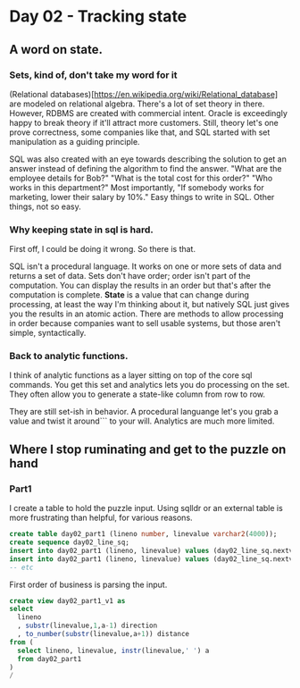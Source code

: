 # Day 02 - Tracking state
## A word on state.
### Sets, kind of, don't take my word for it
(Relational databases)[https://en.wikipedia.org/wiki/Relational_database] are modeled on relational algebra. There's a lot of set theory in there. However, RDBMS are created with commercial intent. Oracle is exceedingly happy to break theory if it'll attract more customers. Still, theory let's one prove correctness, some companies like that, and SQL started with set manipulation as a guiding principle.

SQL was also created with an eye towards describing the solution to get an answer instead of defining the algorithm to find the answer. "What are the employee details for Bob?" "What is the total cost for this order?" "Who works in this department?" Most importantly, "If somebody works for marketing, lower their salary by 10%." Easy things to write in SQL. Other things, not so easy.

### Why keeping state in sql is hard.
First off, I could be doing it wrong. So there is that.

SQL isn't a procedural language. It works on one or more sets of data and returns a set of data. Sets don't have order; order isn't part of the computation. You can display the results in an order but that's after the computation is complete. **State** is a value that can change during processing, at least the way I'm thinking about it, but natively SQL just gives you the results in an atomic action. There are methods to allow processing in order because companies want to sell usable systems, but those aren't simple, syntactically.

### Back to analytic functions.
I think of analytic functions as a layer sitting on top of the core sql commands. You get this set and analytics lets you do processing on the set. They often allow you to generate a state-like column from row to row.

They are still set-ish in behavior. A procedural languange let's you grab a value and twist it around``` to your will. Analytics are much more limited.

## Where I stop ruminating and get to the puzzle on hand
### Part1
I create a table to hold the puzzle input. Using sqlldr or an external table is more frustrating than helpful, for various reasons.
```sql
create table day02_part1 (lineno number, linevalue varchar2(4000));
create sequence day02_line_sq;
insert into day02_part1 (lineno, linevalue) values (day02_line_sq.nextval,'forward 1');
insert into day02_part1 (lineno, linevalue) values (day02_line_sq.nextval,'down 5');
-- etc
```

First order of business is parsing the input.
```sql
create view day02_part1_v1 as
select
  lineno
  , substr(linevalue,1,a-1) direction
  , to_number(substr(linevalue,a+1)) distance
from (
  select lineno, linevalue, instr(linevalue,' ') a
  from day02_part1
)
/
```

